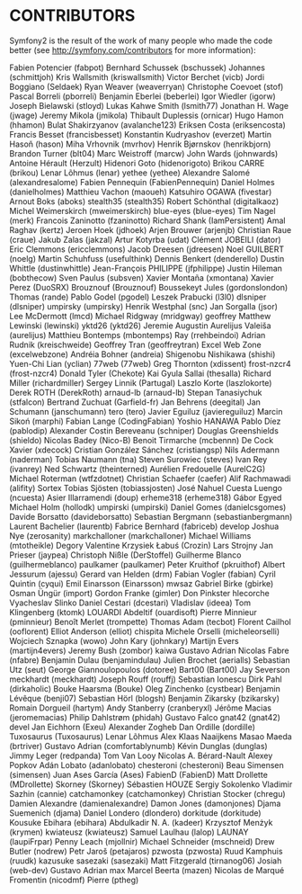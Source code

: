 CONTRIBUTORS
============

Symfony2 is the result of the work of many people who made the code better
(see http://symfony.com/contributors for more information):

Fabien Potencier (fabpot)
Bernhard Schussek (bschussek)
Johannes (schmittjoh)
Kris Wallsmith (kriswallsmith)
Victor Berchet (vicb)
Jordi Boggiano (Seldaek)
Ryan Weaver (weaverryan)
Christophe Coevoet (stof)
Pascal Borreli (pborreli)
Benjamin Eberlei (beberlei)
Igor Wiedler (igorw)
Joseph Bielawski (stloyd)
Lukas Kahwe Smith (lsmith77)
Jonathan H. Wage (jwage)
Jeremy Mikola (jmikola)
Thibault Duplessis (ornicar)
Hugo Hamon (hhamon)
Bulat Shakirzyanov (avalanche123)
Eriksen Costa (eriksencosta)
Francis Besset (francisbesset)
Konstantin Kudryashov (everzet)
Martin Hasoň (hason)
Miha Vrhovnik (mvrhov)
Henrik Bjørnskov (henrikbjorn)
Brandon Turner (blt04)
Marc Weistroff (marcw)
John Wards (johnwards)
Antoine Hérault (Herzult)
Hidenori Goto (hidenorigoto)
Brikou CARRE (brikou)
Lenar Lõhmus (lenar)
yethee (yethee)
Alexandre Salomé (alexandresalome)
Fabien Pennequin (FabienPennequin)
Daniel Holmes (danielholmes)
Matthieu Vachon (maoueh)
Katsuhiro OGAWA (fivestar)
Arnout Boks (aboks)
stealth35 (stealth35)
Robert Schönthal (digitalkaoz)
Michel Weimerskirch (mweimerskirch)
blue-eyes (blue-eyes)
Tim Nagel (merk)
Francois Zaninotto (fzaninotto)
Richard Shank (IamPersistent)
Amal Raghav (kertz)
Jeroen Hoek (jdhoek)
Arjen Brouwer (arjenjb)
Christian Raue (craue)
Jakub Zalas (jakzal)
Artur Kotyrba (udat)
Clément JOBEILI (dator)
Eric Clemmons (ericclemmons)
Jacob Dreesen (jdreesen)
Noel GUILBERT (noelg)
Martin Schuhfuss (usefulthink)
Dennis Benkert (denderello)
Dustin Whittle (dustinwhittle)
Jean-François PHILIPPE (jfphilippe)
Justin Hileman (bobthecow)
Sven Paulus (subsven)
Xavier Montaña (xmontana)
Xavier Perez (DuoSRX)
Brouznouf (Brouznouf)
Boussekeyt Jules (gordonslondon)
Thomas (rande)
Pablo Godel (pgodel)
Leszek Prabucki (l3l0)
dlsniper (dlsniper)
umpirsky (umpirsky)
Henrik Westphal (snc)
Jan Sorgalla (jsor)
Lee McDermott (lmcd)
Michael Ridgway (mridgway)
geoffrey 
Matthew Lewinski (lewinski)
yktd26 (yktd26)
Jeremie Augustin 
Aurelijus Valeiša (aurelijus)
Matthieu Bontemps (mbontemps)
Ray (rrehbeindoi)
Adrian Rudnik (kreischweide)
Geoffrey Tran (geoffreytran)
Excel Web Zone (excelwebzone)
Andréia Bohner (andreia)
Shigenobu Nishikawa (shishi)
Yuen-Chi Lian (yclian)
77web (77web)
Greg Thornton (xdissent)
frost-nzcr4 (frost-nzcr4)
Donald Tyler (Chekote)
Kai 
Gyula Sallai (thesalla)
Richard Miller (richardmiller)
Sergey Linnik (Partugal)
Laszlo Korte (laszlokorte)
Derek ROTH (DerekRoth)
arnaud-lb (arnaud-lb)
Stepan Tanasiychuk (stfalcon)
Bertrand Zuchuat (Garfield-fr)
Jan Behrens (deegital)
Jan Schumann (janschumann)
tero (tero)
Javier Eguiluz (javiereguiluz)
Marcin Sikoń (marphi)
Fabian Lange (CodingFabian)
Yoshio HANAWA 
Pablo Díez (pablodip)
Alexander 
Costin Bereveanu (schniper)
Douglas Greenshields (shieldo)
Nicolas Badey (Nico-B)
Benoit Tirmarche (mcbennn)
De Cock Xavier (xdecock)
Cristian González Sánchez (cristiangsp)
Nils Adermann (naderman)
Tobias Naumann (tna)
Steven Surowiec (steves)
Ivan Rey (ivanrey)
Ned Schwartz (theinterned)
Aurélien Fredouelle (AurelC2G)
Michael Roterman (wtfzdotnet)
Christian Schaefer (caefer)
Alif Rachmawadi (alifity)
Sortex 
Tobias Sjösten (tobiassjosten)
José Nahuel Cuesta Luengo (ncuesta)
Asier Illarramendi (doup)
erheme318 (erheme318)
Gábor Egyed 
Michael Holm (hollodk)
umpirski (umpirski)
Daniel Gomes (danielcsgomes)
Davide Borsatto (davideborsatto)
Sebastian Bergmann (sebastianbergmann)
Laurent Bachelier (laurentb)
Fabrice Bernhard (fabriceb)
develop 
Joshua Nye (zerosanity)
markchalloner (markchalloner)
Michael Williams (mtotheikle)
Degory Valentine 
Krzysiek Łabuś (Crozin)
Lars Strojny 
Jan Prieser (jaypea)
Christoph Nißle (DerStoffel)
Guilherme Blanco (guilhermeblanco)
paulkamer (paulkamer)
Peter Kruithof (pkruithof)
Albert Jessurum (ajessu)
Gerard van Helden (drm)
Fabian Vogler (fabian)
Cyril Quintin (cyqui)
Emil Einarsson (Einarsson)
mwsaz 
Gabriel Birke (gbirke)
Osman Üngür (import)
Gordon Franke (gimler)
Don Pinkster 
hlecorche 
Vyacheslav Slinko 
Daniel Cestari (dcestari)
Vladislav  (ideea)
Tom Klingenberg (ktomk)
LOUARDI Abdeltif (ouardisoft)
Pierre Minnieur (pminnieur)
Benoît Merlet (trompette)
Thomas Adam (tecbot)
Florent Cailhol (ooflorent)
Elliot Anderson (elliot)
chispita 
Michele Orselli (micheleorselli)
Wojciech Sznapka (wowo)
John Kary (johnkary)
Martijn Evers (martijn4evers)
Jeremy Bush (zombor)
kaiwa 
Gustavo Adrian 
Nicolas Fabre (nfabre)
Benjamin Dulau (benjamindulau)
Julien Brochet (aerialls)
Sebastian Utz (seut)
George Giannoulopoulos (dotoree)
Bart00 (Bart00)
Jay Severson 
meckhardt (meckhardt)
Joseph Rouff (rouffj)
Sebastian Ionescu 
Dirk Pahl (dirkaholic)
Bouke Haarsma (Bouke)
Oleg Zinchenko (cystbear)
Benjamin Lévêque (benji07)
Sebastian Hörl (blogsh)
Benjamin Zikarsky (bzikarsky)
Romain Dorgueil (hartym)
Andy Stanberry (cranberyxl)
Jérôme Macias (jeromemacias)
Philip Dahlstrøm (phidah)
Gustavo Falco 
gnat42 (gnat42)
devel 
Jan Eichhorn (Exeu)
Alexander Zogheb 
Dan Ordille (dordille)
Tuxosaurus (Tuxosaurus)
Lenar Lõhmus 
Alex 
Klaas Naaijkens 
Masao Maeda (brtriver)
Gustavo Adrian (comfortablynumb)
Kévin Dunglas (dunglas)
Jimmy Leger (redpanda)
Tom Van Looy 
Nicolas A. Bérard-Nault 
Alexey Popkov 
Adán Lobato (adanlobato)
chesteroni (chesteroni)
Beau Simensen (simensen)
Juan Ases García (Ases)
FabienD (FabienD)
Matt Drollette (MDrollette)
Skorney (Skorney)
Sébastien HOUZE 
Sergiy Sokolenko 
Vladimir Sazhin (cannie)
catchamonkey (catchamonkey)
Christian Stocker (chregu)
Damien Alexandre (damienalexandre)
Damon Jones (damonjones)
Djama Suemenich (djama)
Daniel Londero (dlondero)
dorkitude (dorkitude)
Kousuke Ebihara (ebihara)
Abdulkadir N. A. (kadeer)
Krzysztof Menżyk (krymen)
kwiateusz (kwiateusz)
Samuel Laulhau (lalop)
LAUNAY (laupiFrpar)
Penny Leach (mjollnir)
Michael Schneider (mschneid)
Drew Butler (nodrew)
Petr Jaroš (petajaros)
pzwosta (pzwosta)
Ruud Kamphuis (ruudk)
kazusuke sasezaki (sasezaki)
Matt Fitzgerald (tirnanog06)
Josiah (web-dev)
Gustavo Adrian 
max 
Marcel Beerta (mazen)
Nicolas de Marqué Fromentin (nicodmf)
Pierre (ptheg)
